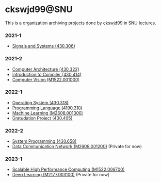# ckswjd99@SNU

This is a organization archiving projects done by [ckswjd99](https://github.com/ckswjd99) in SNU lectures.

### 2021-1
- [Signals and Systems (430.306)](https://github.com/ckswjd99-at-snu/SignalsAndSystems-2021-1)

### 2021-2
- [Computer Architecture (430.322)](https://github.com/ckswjd99-at-snu/ComputerArchitecture-2021-2)
- [Introduction to Compiler (430.414)](https://github.com/ckswjd99-at-snu/Compiler-2021-2)
- [Computer Vision (M1522.001000)](https://github.com/ckswjd99-at-snu/ComputerVision-2021-2)

### 2022-1
- [Operating System (430.318)](https://github.com/ckswjd99-at-snu/OperatingSystem-2022-1)
- [Programming Language (4190.310)](https://github.com/ckswjd99-at-snu/ProgrammingLanguage-2022-1)
- [Machine Learning (M2608.001300)](https://github.com/ckswjd99-at-snu/MachineLearning-2022-1)
- [Gratudation Project (430.405)](https://github.com/ckswjd99-at-snu/domato-reducer)

### 2022-2
- [System Programming (430.658)](https://github.com/ckswjd99-at-snu/SystemProgramming-2022-2)
- [Data Communication Network (M2608.001200)](https://github.com/ckswjd99-at-snu/DataCommunicationNetwork-2022-2) (Private for now)

### 2023-1
- [Scalable High Performance Computing (M1522.006700)](https://github.com/ckswjd99-at-snu/SHPC-2023-2)
- [Deep Learning (M2177.003100)](https://github.com/ckswjd99-at-snu/DeepLearning-2023-2) (Private for now)
